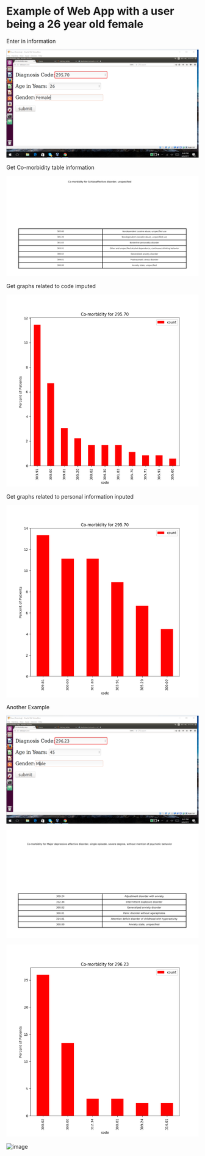 # Example of Web App with a user being a 26 year old female

Enter in information


![image](images/295.70_ss.png)

Get Co-morbidity table information

![image](images/295.70_ss_table.png)

Get graphs related to code imputed

![image](graphs_tables/Co-morbid_295.70.png)

Get graphs related to personal information inputed

![image](graphs_tables/Co-morbid_295.70_female_21_40.png)

Another Example

![image](images/296.23_ss.png)

![image](images/296.23_ss_table.png)

![image](graphs_tables/Co-morbid_296.23.png)

![image](graphs_tables/Co-morbid_295.70_male_41_60.png)
